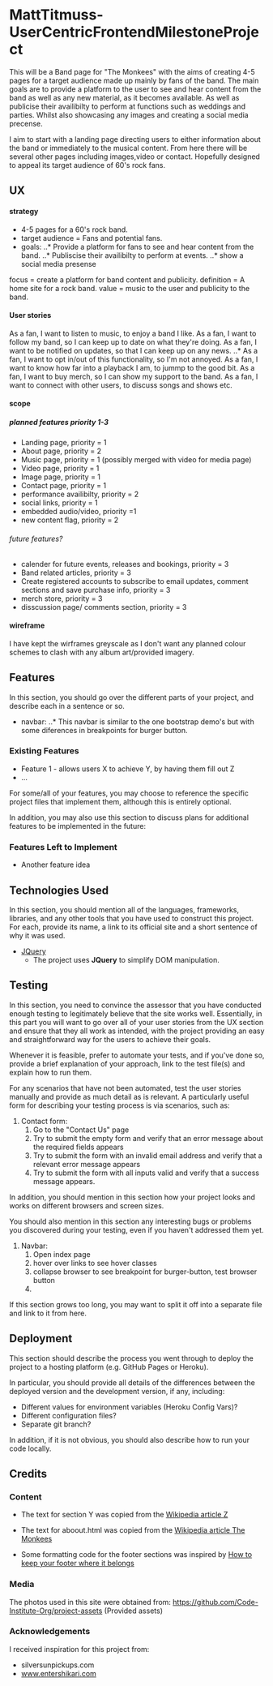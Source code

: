 # MattTitmuss-UserCentricFrontendMilestoneProject

This will be a Band page for "The Monkees" with the aims of creating 4-5 pages for a target audience made up mainly by fans of the band. The main goals are to provide a platform to the user to see and hear content from the band as well as any new material, as it becomes available. As well as publicise their availibilty to perform at functions such as weddings and parties. Whilst also showcasing any images and creating a social media precense.

I aim to start with a landing page directing users to either information about the band or immediately to the musical content. From here there will be several other pages including images,video or contact. Hopefully designed to appeal its target audience of 60's rock fans.

## UX
 
#### strategy
- 4-5 pages for a 60's rock band.
- target audience = Fans and potential fans.
- goals: 
..* Provide a platform for fans to see and hear content from the band.
..* Publiscise their availibilty to perform at events.
..* show a social media presense

focus = create a platform for band content and publicity.
definition = A home site for a rock band.
value = music to the user and publicity to the band.

#### User stories
As a fan, I want to listen to music, to enjoy a band I like.
As a fan, I want to follow my band, so I can keep up to date on what they're doing.
As a fan, I want to be notified on updates, so that I can keep up on any news.
..* As a fan, I want to opt in/out of this functionality, so I'm not annoyed.
As a fan, I want to know how far into a playback I am, to jummp to the good bit.
As a fan, I want to buy merch, so I can show my support to the band.
As a fan, I want to connect with other users, to discuss songs and shows etc.

#### scope
##### planned features priority 1-3
- Landing page, priority = 1
- About page, priority = 2
- Music page, priority = 1 (possibly merged with video for  media page)
- Video page, priority = 1
- Image page, priority = 1
- Contact page, priority = 1
- performance availibilty, priority = 2
- social links, priority = 1
- embedded audio/video, priority =1
- new content flag, priority = 2
###### future features?
- calender for future events, releases and bookings, priority = 3
- Band related articles, priority = 3
- Create registered accounts to subscribe to email updates, comment sections and save purchase info, priority = 3
- merch store, priority = 3
- disscussion page/ comments section, priority = 3

#### wireframe
I have kept the wirframes greyscale as I don't want any planned colour schemes to clash with any album art/provided imagery. 


## Features

In this section, you should go over the different parts of your project, and describe each in a sentence or so.
 
- navbar:
..* This navbar is similar to the one bootstrap demo's but with some diferences in breakpoints for burger button. 
### Existing Features
- Feature 1 - allows users X to achieve Y, by having them fill out Z
- ...

For some/all of your features, you may choose to reference the specific project files that implement them, although this is entirely optional.

In addition, you may also use this section to discuss plans for additional features to be implemented in the future:

### Features Left to Implement
- Another feature idea

## Technologies Used

In this section, you should mention all of the languages, frameworks, libraries, and any other tools that you have used to construct this project. For each, provide its name, a link to its official site and a short sentence of why it was used.

- [JQuery](https://jquery.com)
    - The project uses **JQuery** to simplify DOM manipulation.


## Testing

In this section, you need to convince the assessor that you have conducted enough testing to legitimately believe that the site works well. Essentially, in this part you will want to go over all of your user stories from the UX section and ensure that they all work as intended, with the project providing an easy and straightforward way for the users to achieve their goals.

Whenever it is feasible, prefer to automate your tests, and if you've done so, provide a brief explanation of your approach, link to the test file(s) and explain how to run them.

For any scenarios that have not been automated, test the user stories manually and provide as much detail as is relevant. A particularly useful form for describing your testing process is via scenarios, such as:

1. Contact form:
    1. Go to the "Contact Us" page
    2. Try to submit the empty form and verify that an error message about the required fields appears
    3. Try to submit the form with an invalid email address and verify that a relevant error message appears
    4. Try to submit the form with all inputs valid and verify that a success message appears.

In addition, you should mention in this section how your project looks and works on different browsers and screen sizes.

You should also mention in this section any interesting bugs or problems you discovered during your testing, even if you haven't addressed them yet.

1. Navbar:
    1. Open index page
    2. hover over links to see hover classes
    3. collapse browser to see breakpoint for burger-button, test browser button
    4. 

If this section grows too long, you may want to split it off into a separate file and link to it from here.

## Deployment

This section should describe the process you went through to deploy the project to a hosting platform (e.g. GitHub Pages or Heroku).

In particular, you should provide all details of the differences between the deployed version and the development version, if any, including:
- Different values for environment variables (Heroku Config Vars)?
- Different configuration files?
- Separate git branch?

In addition, if it is not obvious, you should also describe how to run your code locally.


## Credits

### Content
- The text for section Y was copied from the [Wikipedia article Z](https://en.wikipedia.org/wiki/Z)

- The text for aboout.html was copied from the [Wikipedia article The Monkees](https://en.wikipedia.org/wiki/The_Monkees)

- Some formatting code for the footer sections was inspired by [How to keep your footer where it belongs](https://medium.freecodecamp.org/how-to-keep-your-footer-where-it-belongs-59c6aa05c59c)

### Media
The photos used in this site were obtained from:
     https://github.com/Code-Institute-Org/project-assets (Provided assets)

### Acknowledgements

I received inspiration for this project from:
- silversunpickups.com
- www.entershikari.com

